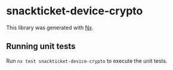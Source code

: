 # snackticket-device-crypto

This library was generated with [Nx](https://nx.dev).

## Running unit tests

Run `nx test snackticket-device-crypto` to execute the unit tests.
